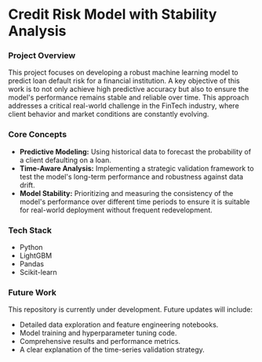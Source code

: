 # Credit Risk Model with Stability Analysis

### **Project Overview**

This project focuses on developing a robust machine learning model to predict loan default risk for a financial institution. A key objective of this work is to not only achieve high predictive accuracy but also to ensure the model's performance remains stable and reliable over time. This approach addresses a critical real-world challenge in the FinTech industry, where client behavior and market conditions are constantly evolving.

### **Core Concepts**

* **Predictive Modeling:** Using historical data to forecast the probability of a client defaulting on a loan.
* **Time-Aware Analysis:** Implementing a strategic validation framework to test the model's long-term performance and robustness against data drift.
* **Model Stability:** Prioritizing and measuring the consistency of the model's performance over different time periods to ensure it is suitable for real-world deployment without frequent redevelopment.

### **Tech Stack**

* Python
* LightGBM
* Pandas
* Scikit-learn

### **Future Work**

This repository is currently under development. Future updates will include:

* Detailed data exploration and feature engineering notebooks.
* Model training and hyperparameter tuning code.
* Comprehensive results and performance metrics.
* A clear explanation of the time-series validation strategy.